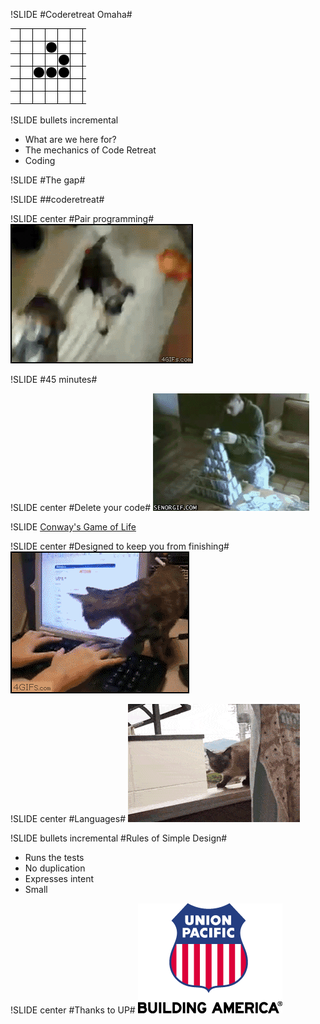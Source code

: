 !SLIDE
#Coderetreat Omaha#

![Glider](glider.gif)

!SLIDE bullets incremental

* What are we here for?
* The mechanics of Code Retreat
* Coding

!SLIDE
#The gap#

!SLIDE
#\#coderetreat#

!SLIDE center
#Pair programming#
![pair up](pairup.gif)

!SLIDE
#45 minutes#

!SLIDE center
#Delete your code#
![delete-code](delete-code.gif)

!SLIDE
[Conway's Game of Life](http://en.wikipedia.org/wiki/Conway's_Game_of_Life)

!SLIDE center
#Designed to keep you from finishing#
![cat-keyboard](cat-keyboard.gif)

!SLIDE center
#Languages#
![experiment](experiment.gif)

!SLIDE bullets incremental
#Rules of Simple Design#
 * Runs the tests
 * No duplication
 * Expresses intent
 * Small

!SLIDE center
#Thanks to UP#
![UP Logo](up-logo.png)

